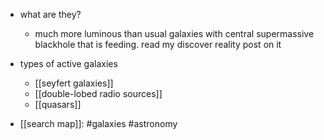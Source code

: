   * what are they?
    * much more luminous than usual galaxies with central supermassive blackhole that is feeding. read my discover reality post on it
  * types of active galaxies
    * [[seyfert galaxies]]
    * [[double-lobed radio sources]]
    * [[quasars]]

  * [[search map]]: #galaxies #astronomy 